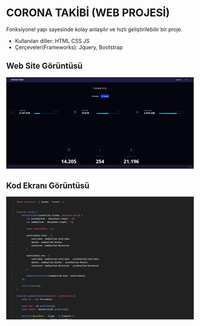 # CORONA TAKİBİ (WEB PROJESİ)
Fonksiyonel yapı sayesinde kolay anlaşılır ve hızlı geliştirilebilir bir proje.
<br>
* Kullanılan diller: HTML CSS JS
* Çerçeveler(Frameworks): Jquery, Bootstrap

## Web Site Görüntüsü
![corona-takibi-web](https://github.com/emircan-sahin/corona-takibi/blob/main/screenshots/corona-screenshot.png?raw=true)

## Kod Ekranı Görüntüsü
![corona-takibi-web](https://github.com/emircan-sahin/corona-takibi/blob/main/screenshots/code-screenshot.png?raw=true)
